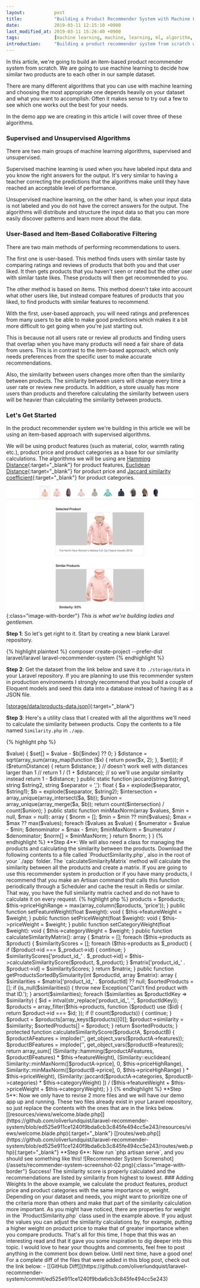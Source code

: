 ```yaml
---
layout:           post
title:            "Building a Product Recommender System with Machine Learning in Laravel."
date:             2019-03-11 12:15:10 +0900
last_modified_at: 2019-03-11 15:26:40 +0900
tags:             [machine learning, machine, learning, ml, algorithm, product recommender, product, recommender, system, hamming distance, euclidean distance, jaccard similarity coefficient]
introduction:     "Building a product recommender system from scratch with machine learning algorithms such as Hamming distance, Euclidean distance and Jaccard index in Laravel with PHP."
---
```


In this article, we're going to build an item-based product recommender system from scratch. We are going to use machine learning to decide how similar two products are to each other in our sample dataset.

There are many different algorithms that you can use with machine learning and choosing the most appropriate one depends heavily on your dataset and what you want to accomplish. Often it makes sense to try out a few to see which one works out the best for your needs.

In the demo app we are creating in this article I will cover three of these algorithms.

### Supervised and Unsupervised Algorithms

There are two main groups of machine learning algorithms, supervised and unsupervised.

Supervised machine learning is used when you have labeled input data and you know the right answers for the output. It's very similar to having a teacher correcting the predictions that the algorithms make until they have reached an acceptable level of performance.

Unsupervised machine learning, on the other hand, is when your input data is not labeled and you do not have the correct answers for the output.
The algorithms will distribute and structure the input data so that you can more easily discover patterns and learn more about the data.

### User-Based and Item-Based Collaborative Filtering

There are two main methods of performing recommendations to users.

The first one is user-based. This method finds users with similar taste by comparing ratings and reviews of products that both you and that user liked. It then gets products that you haven't seen or rated but the other user with similar taste likes. These products will then get recommended to you.

The other method is based on items. This method doesn't take into account what other users like, but instead compare features of products that you liked, to find products with similar features to recommend.

With the first, user-based approach, you will need ratings and preferences from many users to be able to make good predictions which makes it a bit more difficult to get going when you're just starting out.

This is because not all users rate or review all products and finding users that overlap when you have many products will need a fair share of data from users. This is in contrast to the item-based approach, which only needs preferences from the specific user to make accurate recommendations.

Also, the similarity between users changes more often than the similarity between products. The similarity between users will change every time a user rate or review new products. In addition, a store usually has more users than products and therefore calculating the similarity between users will be heavier than calculating the similarity between products.

### Let's Get Started

In the product recommender system we're building in this article we will be using an item-based approach with supervised algorithms.

We will be using product features (such as material, color, warmth rating etc.), product price and product categories as a base for our similarity calculations. The algorithms we will be using are [Hamming Distance](https://en.wikipedia.org/wiki/Hamming_distance){:target="_blank"} for product features, [Euclidean Distance](https://en.wikipedia.org/wiki/Euclidean_distance){:target="_blank"} for product price and [Jaccard similarity coefficient](https://en.wikipedia.org/wiki/Jaccard_index){:target="_blank"} for product categories.

![Recommender System Screenshot](/assets/recommender-system-screenshot-01.png){:class="image-with-border"}
*This is what we're building ladies and gentlemen.*

**Step 1**: So let's get right to it. Start by creating a new blank Laravel repository.

{% highlight plaintext %}
composer create-project --prefer-dist laravel/laravel laravel-recommender-system
{% endhighlight %}

**Step 2**: Get the dataset from the link below and save it to `./storage/data` in your Laravel repository. If you are planning to use this recommender system in production environments I strongly recommend that you build a couple of Eloquent models and seed this data into a database instead of having it as a JSON file.

[[storage/data/products-data.json]](https://github.com/oliverlundquist/laravel-recommender-system/blob/ed525e911ce1240f9bda6cb3c845fe494cc5e243/storage/data/products-data.json){:target="_blank"}

**Step 3**: Here's a utility class that I created with all the algorithms we'll need to calculate the similarity between products. Copy the contents to a file named `Similarity.php` in `./app`.

{% highlight php %}
<?php declare(strict_types=1);

namespace App;

class Similarity
{
    public static function hamming(string $string1, string $string2, bool $returnDistance = false): float
    {
        $a        = str_pad($string1, strlen($string2) - strlen($string1), ' ');
        $b        = str_pad($string2, strlen($string1) - strlen($string2), ' ');
        $distance = count(array_diff_assoc(str_split($a), str_split($b)));

        if ($returnDistance) {
            return $distance;
        }
        return (strlen($a) - $distance) / strlen($a);
    }

    public static function euclidean(array $array1, array $array2, bool $returnDistance = false): float
    {
        $a   = $array1;
        $b   = $array2;
        $set = [];

        foreach ($a as $index => $value) {
            $set[] = $value - $b[$index] ?? 0;
        }

        $distance = sqrt(array_sum(array_map(function ($x) { return pow($x, 2); }, $set)));

        if ($returnDistance) {
            return $distance;
        }
        // doesn't work well with distances larger than 1
        // return 1 / (1 + $distance);
        // so we'll use angular similarity instead
        return 1 - $distance;
    }

    public static function jaccard(string $string1, string $string2, string $separator = ','): float
    {
        $a            = explode($separator, $string1);
        $b            = explode($separator, $string2);
        $intersection = array_unique(array_intersect($a, $b));
        $union        = array_unique(array_merge($a, $b));

        return count($intersection) / count($union);
    }

    public static function minMaxNorm(array $values, $min = null, $max = null): array
    {
        $norm = [];
        $min  = $min ?? min($values);
        $max  = $max ?? max($values);

        foreach ($values as $value) {
            $numerator   = $value - $min;
            $denominator = $max - $min;
            $minMaxNorm  = $numerator / $denominator;
            $norm[]      = $minMaxNorm;
        }
        return $norm;
    }
}
{% endhighlight %}

**Step 4**: We will also need a class for managing the products and calculating the similarity between the products. Download the following contents to a file called `ProductSimilarity.php`, also in the root of your `./app` folder.

The `calculateSimilarityMatrix` method will calculate the similarity between all the products and create a matrix. If you are going to use this recommender system in production or if you have many products, I recommend that you make an Artisan command that calls this function periodically through a Scheduler and cache the result in Redis or similar. That way, you have the full similarity matrix cached and do not have to calculate it on every request.

{% highlight php %}
<?php declare(strict_types=1);

namespace App;

use Exception;

class ProductSimilarity
{
    protected $products       = [];
    protected $featureWeight  = 1;
    protected $priceWeight    = 1;
    protected $categoryWeight = 1;
    protected $priceHighRange = 1000;

    public function __construct(array $products)
    {
        $this->products       = $products;
        $this->priceHighRange = max(array_column($products, 'price'));
    }

    public function setFeatureWeight(float $weight): void
    {
        $this->featureWeight = $weight;
    }

    public function setPriceWeight(float $weight): void
    {
        $this->priceWeight = $weight;
    }

    public function setCategoryWeight(float $weight): void
    {
        $this->categoryWeight = $weight;
    }

    public function calculateSimilarityMatrix(): array
    {
        $matrix = [];

        foreach ($this->products as $product) {

            $similarityScores = [];

            foreach ($this->products as $_product) {
                if ($product->id === $_product->id) {
                    continue;
                }
                $similarityScores['product_id_' . $_product->id] = $this->calculateSimilarityScore($product, $_product);
            }
            $matrix['product_id_' . $product->id] = $similarityScores;
        }
        return $matrix;
    }

    public function getProductsSortedBySimularity(int $productId, array $matrix): array
    {
        $similarities   = $matrix['product_id_' . $productId] ?? null;
        $sortedProducts = [];

        if (is_null($similarities)) {
            throw new Exception('Can\'t find product with that ID.');
        }
        arsort($similarities);

        foreach ($similarities as $productIdKey => $similarity) {
            $id       = intval(str_replace('product_id_', '', $productIdKey));
            $products = array_filter($this->products, function ($product) use ($id) { return $product->id === $id; });
            if (! count($products)) {
                continue;
            }
            $product = $products[array_keys($products)[0]];
            $product->similarity = $similarity;
            $sortedProducts[] = $product;
        }
        return $sortedProducts;
    }

    protected function calculateSimilarityScore($productA, $productB)
    {
        $productAFeatures = implode('', get_object_vars($productA->features));
        $productBFeatures = implode('', get_object_vars($productB->features));

        return array_sum([
            (Similarity::hamming($productAFeatures, $productBFeatures) * $this->featureWeight),
            (Similarity::euclidean(
                Similarity::minMaxNorm([$productA->price], 0, $this->priceHighRange),
                Similarity::minMaxNorm([$productB->price], 0, $this->priceHighRange)
            ) * $this->priceWeight),
            (Similarity::jaccard($productA->categories, $productB->categories) * $this->categoryWeight)
        ]) / ($this->featureWeight + $this->priceWeight + $this->categoryWeight);
    }
}
{% endhighlight %}

**Step 5**: Now we only have to revise 2 more files and we will have our demo app up and running. These two files already exist in your Laravel repository, so just replace the contents with the ones that are in the links below.

[[resources/views/welcome.blade.php]](https://github.com/oliverlundquist/laravel-recommender-system/blob/ed525e911ce1240f9bda6cb3c845fe494cc5e243/resources/views/welcome.blade.php){:target="_blank"}

[[routes/web.php]](https://github.com/oliverlundquist/laravel-recommender-system/blob/ed525e911ce1240f9bda6cb3c845fe494cc5e243/routes/web.php){:target="_blank"}

**Step 6**: Now run `php artisan serve`, and you should see something like this!

![Recommender System Screenshot](/assets/recommender-system-screenshot-02.png){:class="image-with-border"}

Success! The similarity score is properly calculated and the recommendations are listed by similarity from highest to lowest.

### Adding Weights

In the above example, we calculate the product features, product price and product categories with the same importance or, weight. Depending on your dataset and needs, you might want to prioritize one of the criteria more than others and make that part of the similarity calculation more important.

As you might have noticed, there are properties for weight in the `ProductSimilarity.php` class used in the example above. If you adjust the values you can adjust the similarity calculations by, for example, putting a higher weight on product price to make that of greater importance when you compare products.

That's all for this time, I hope that this was an interesting read and that it gave you some inspiration to dig deeper into this topic. I would love to hear your thoughts and comments, feel free to post anything in the comment box down below.

Until next time, have a good one!

For a complete diff of the files that were added in this blog post, check out the link below:
- [[GitHub Diff]](https://github.com/oliverlundquist/laravel-recommender-system/commit/ed525e911ce1240f9bda6cb3c845fe494cc5e243)
